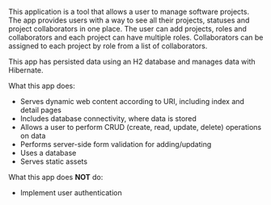 This application is a tool that allows a user to manage software projects.  The app provides users with a way to see all their projects, statuses and project collaborators in one place.  The user can add projects, roles and collaborators and each project can have multiple roles.  Collaborators can be assigned to each project by role from a list of collaborators.

This app has persisted data using an H2 database and manages data with Hibernate.

What this app does:

- Serves dynamic web content according to URI, including index and detail pages
- Includes database connectivity, where data is stored
- Allows a user to perform CRUD (create, read, update, delete) operations on data
- Performs server-side form validation for adding/updating
- Uses a database
- Serves static assets

What this app does **NOT** do:

- Implement user authentication